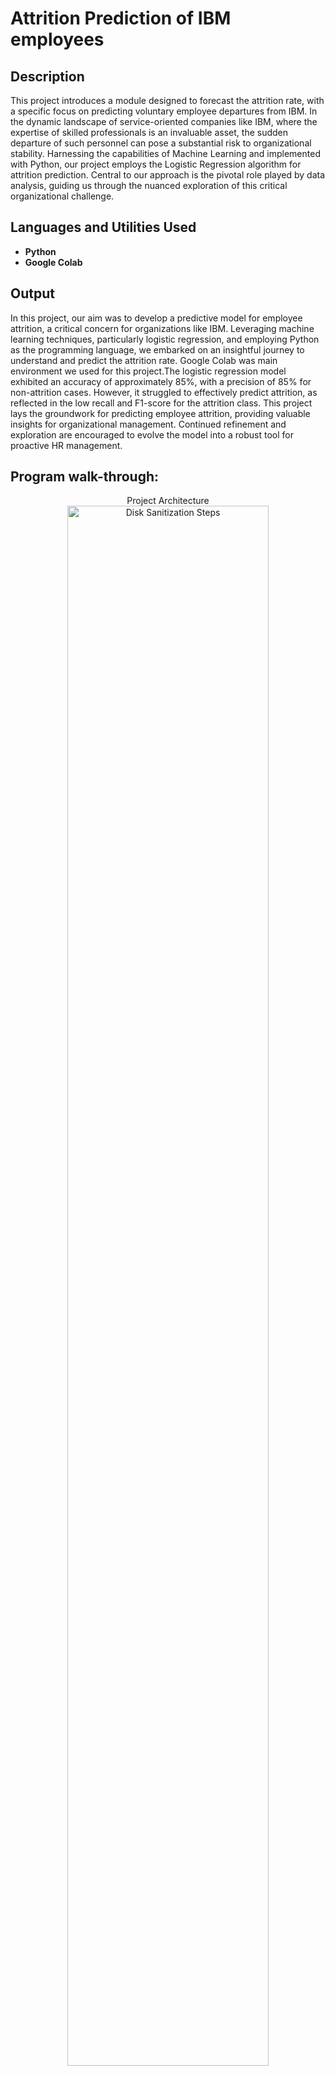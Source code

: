 <h1>Attrition Prediction of IBM employees</h1>

<h2>Description</h2>
This project introduces a module designed to forecast the attrition rate, with a specific focus on predicting voluntary employee departures from IBM. In the dynamic landscape of service-oriented companies like IBM, where the expertise of skilled professionals 
is an invaluable asset, the sudden departure of such personnel can pose a substantial risk to organizational stability. Harnessing the capabilities of Machine Learning and implemented with Python, our project employs the Logistic Regression algorithm for attrition prediction. Central to our approach is the pivotal role played by data analysis, guiding us through the nuanced exploration of this critical organizational challenge.
<br />


<h2>Languages and Utilities Used</h2>

- <b>Python</b> 
- <b>Google Colab</b>

<h2>Output</h2>

In this project, our aim was to develop a predictive model for employee attrition, a critical concern 
for organizations like IBM. Leveraging machine learning techniques, particularly logistic regression, 
and employing Python as the programming language, we embarked on an insightful journey to understand 
and predict the attrition rate. Google Colab was main environment we used 
for this project.The logistic regression model exhibited an accuracy of approximately 85%, with a 
precision of 85% for non-attrition cases. However, it struggled to effectively predict attrition, as 
reflected in the low recall and F1-score for the attrition class. This project lays the groundwork for 
predicting employee attrition, providing valuable insights for organizational management. 
Continued refinement and exploration are encouraged to evolve the model into a robust tool for 
proactive HR management.</b>

<h2>Program walk-through:</h2>
 
<p align="center">
Project Architecture <br/>
<img src="https://i.imgur.com/V6U5oSq.png" height="80%" width="80%" alt="Disk Sanitization Steps"/>
<br />

<p align="center">
<br/>
<img src="https://i.imgur.com/14HtGt0.png" height="80%" width="80%" alt="Disk Sanitization Steps"/>
<br />
  
<p align="center">
Results: F1 score <br/>
<img src="https://i.imgur.com/4qUCta3.png" height="100%" width="100%" alt="Disk Sanitization Steps"/>
<br />
<!--
 ```diff
- text in red
+ text in green
! text in orange
# text in gray
@@ text in purple (and bold)@@
```
--!>
